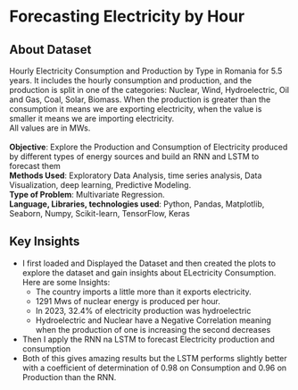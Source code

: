 # Forecasting Electricity by Hour 
## About Dataset

Hourly Electricity Consumption and Production by Type in Romania for 5.5 years.
It includes the hourly consumption and production, and the production is split in one of the categories: Nuclear, Wind, Hydroelectric, Oil and Gas, Coal, Solar, Biomass.
When the production is greater than the consumption it means we are exporting electricity, when the value is smaller it means we are importing electricity.<br>
All values are in MWs.<br><br>
**Objective**: Explore the Production and Consumption of Electricity produced by different types of energy sources and build an RNN and LSTM to forecast them <br>
**Methods Used**: Exploratory Data Analysis, time series analysis,  Data Visualization, deep learning, Predictive Modeling.<br>
**Type of Problem**: Multivariate Regression.<br>
**Language, Libraries, technologies used**: Python, Pandas, Matplotlib, Seaborn, Numpy, Scikit-learn, TensorFlow, Keras <br>
## Key Insights
- I first loaded and Displayed the Dataset and then created the plots to explore the dataset and gain insights about ELectricity Consumption. Here are some Insights:
  - The country imports a little more than it exports electricity.
  - 1291 Mws of nuclear energy is produced per hour.
  -  In 2023, 32.4% of electricity production was hydroelectric
  -  Hydroelectric and Nuclear have a Negative Correlation meaning when the production of one is increasing the second decreases
- Then I apply the RNN na LSTM to forecast Electricity production and consumption
- Both of this gives amazing results but the LSTM performs slightly better with a coefficient of determination of 0.98 on Consumption and 0.96 on Production than the RNN.

